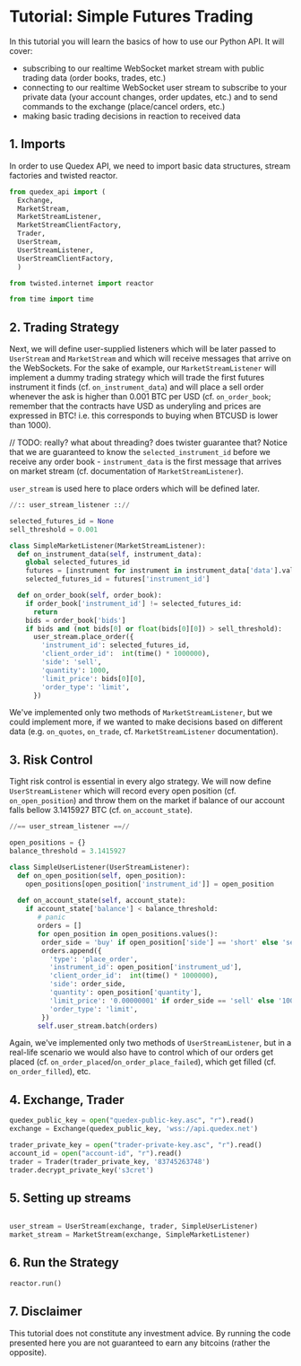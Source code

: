 # Tutorial: Simple Futures Trading

In this tutorial you will learn the basics of how to use our Python API. It will cover:
* subscribing to our realtime WebSocket market stream with public trading data (order books, trades, etc.)
* connecting to our realtime WebSocket user stream to subscribe to your private data (your account changes, order 
  updates, etc.) and to send commands to the exchange (place/cancel orders, etc.)
* making basic trading decisions in reaction to received data

## 1. Imports

In order to use Quedex API, we need to import basic data structures, stream factories 
and twisted reactor.

```python
from quedex_api import (
  Exchange,  
  MarketStream, 
  MarketStreamListener, 
  MarketStreamClientFactory,
  Trader,
  UserStream,
  UserStreamListener,
  UserStreamClientFactory,
  )

from twisted.internet import reactor

from time import time
```

## 2. Trading Strategy

Next, we will define user-supplied listeners which will be later passed to `UserStream` and `MarketStream` and which
will receive messages that arrive on the WebSockets. For the sake of example, our `MarketStreamListener` will implement
a dummy trading strategy which will trade the first futures instrument it finds (cf. `on_instrument_data`) and will
place a sell order whenever the ask is higher than 0.001 BTC per USD (cf. `on_order_book`; remember that the contracts 
have USD as underyling and prices are expressed in BTC! i.e. this corresponds to buying when BTCUSD is lower than 1000).

// TODO: really? what about threading? does twister guarantee that? 
Notice that we are guaranteed to know the `selected_instrument_id` before we receive any order book - `instrument_data`
is the first message that arrives on market stream (cf. documentation of `MarketStreamListener`).

`user_stream` is used here to place orders which will be defined later.

```python
//:: user_stream_listener :://

selected_futures_id = None
sell_threshold = 0.001

class SimpleMarketListener(MarketStreamListener):
  def on_instrument_data(self, instrument_data):
    global selected_futures_id
    futures = [instrument for instrument in instrument_data['data'].values() if instrument['type'] == 'futures'][0]
    selected_futures_id = futures['instrument_id']

  def on_order_book(self, order_book):
    if order_book['instrument_id'] != selected_futures_id:
      return 
    bids = order_book['bids']
    if bids and (not bids[0] or float(bids[0][0]) > sell_threshold):
      user_stream.place_order({
        'instrument_id': selected_futures_id, 
        'client_order_id':  int(time() * 1000000),
        'side': 'sell',
        'quantity': 1000,
        'limit_price': bids[0][0],
        'order_type': 'limit',
      })
```

We've implemented only two methods of `MarketStreamListener`, but we could implement more, if we wanted to make decisions
based on different data (e.g. `on_quotes`, `on_trade`, cf. `MarketStreamListener` documentation).

## 3. Risk Control

Tight risk control is essential in every algo strategy. We will now define `UserStreamListener` which will record
every open position (cf. `on_open_position`) and throw them on the market if balance of our account falls bellow
3.1415927 BTC (cf. `on_account_state`).

```python
//== user_stream_listener ==//

open_positions = {}
balance_threshold = 3.1415927

class SimpleUserListener(UserStreamListener):
  def on_open_position(self, open_position):
    open_positions[open_position['instrument_id']] = open_position
    
  def on_account_state(self, account_state):
    if account_state['balance'] < balance_threshold:
       # panic
       orders = []
       for open_position in open_positions.values():
        order_side = 'buy' if open_position['side'] == 'short' else 'sell'
        orders.append({
          'type': 'place_order',
          'instrument_id': open_position['instrument_ud'], 
          'client_order_id':  int(time() * 1000000),
          'side': order_side,
          'quantity': open_position['quantity'],
          'limit_price': '0.00000001' if order_side == 'sell' else '100000',
          'order_type': 'limit',
        })
       self.user_stream.batch(orders)
```

Again, we've implemented only two methods of `UserStreamListener`, but in a real-life scenario we would also have to
control which of our orders get placed (cf. `on_order_placed`/`on_order_place_failed`), which get filled (cf. 
`on_order_filled`), etc.

## 4. Exchange, Trader

```python
quedex_public_key = open("quedex-public-key.asc", "r").read()
exchange = Exchange(quedex_public_key, 'wss://api.quedex.net')

trader_private_key = open("trader-private-key.asc", "r").read()
account_id = open("account-id", "r").read()
trader = Trader(trader_private_key, '83745263748')
trader.decrypt_private_key('s3cret')
```

## 5. Setting up streams

```python

user_stream = UserStream(exchange, trader, SimpleUserListener)
market_stream = MarketStream(exchange, SimpleMarketListener)
```

## 6. Run the Strategy

```python
reactor.run()
```

## 7. Disclaimer

This tutorial does not constitute any investment advice. By running the code presented here you are not guaranteed to
earn any bitcoins (rather the opposite).
